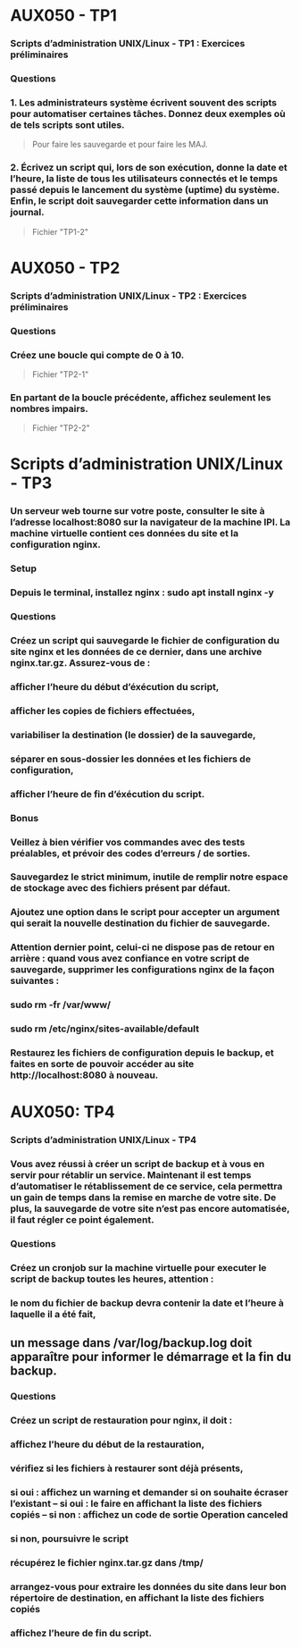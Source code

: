 # AUX050 - TP1

### Scripts d’administration UNIX/Linux - TP1 : Exercices préliminaires

### Questions

### 1. Les administrateurs système écrivent souvent des scripts pour automatiser certaines tâches. Donnez deux exemples où de tels scripts sont utiles.
> Pour faire les sauvegarde et pour faire les MAJ.
### 2. Écrivez un script qui, lors de son exécution, donne la date et l’heure, la liste de tous les utilisateurs connectés et le temps passé depuis le lancement du système (uptime) du système. Enfin, le script doit sauvegarder cette information dans un journal.
> Fichier "TP1-2"

# AUX050 - TP2

### Scripts d’administration UNIX/Linux - TP2 : Exercices préliminaires

### Questions

### Créez une boucle qui compte de 0 à 10.
> Fichier "TP2-1"
### En partant de la boucle précédente, affichez seulement les nombres impairs.
> Fichier "TP2-2"

# Scripts d’administration UNIX/Linux - TP3

### Un serveur web tourne sur votre poste, consulter le site à l’adresse localhost:8080 sur la navigateur de la machine IPI. La machine virtuelle contient ces données du site et la configuration nginx.

### Setup

### Depuis le terminal, installez nginx : sudo apt install nginx -y

### Questions

### Créez un script qui sauvegarde le fichier de configuration du site nginx et les données de ce dernier, dans une archive nginx.tar.gz. Assurez-vous de :
### afficher l’heure du début d’éxécution du script,
### afficher les copies de fichiers effectuées,
### variabiliser la destination (le dossier) de la sauvegarde,
### séparer en sous-dossier les données et les fichiers de configuration,
### afficher l’heure de fin d’éxécution du script.

### Bonus

### Veillez à bien vérifier vos commandes avec des tests préalables, et prévoir des codes d’erreurs / de sorties.
### Sauvegardez le strict minimum, inutile de remplir notre espace de stockage avec des fichiers présent par défaut.
### Ajoutez une option dans le script pour accepter un argument qui serait la nouvelle destination du fichier de sauvegarde.
### Attention dernier point, celui-ci ne dispose pas de retour en arrière : quand vous avez confiance en votre script de sauvegarde, supprimer les configurations nginx de la façon suivantes :
### sudo rm -fr /var/www/
### sudo rm /etc/nginx/sites-available/default
### Restaurez les fichiers de configuration depuis le backup, et faites en sorte de pouvoir accéder au site http://localhost:8080 à nouveau.

# AUX050: TP4

### Scripts d’administration UNIX/Linux - TP4

### Vous avez réussi à créer un script de backup et à vous en servir pour rétablir un service. Maintenant il est temps d’automatiser le rétablissement de ce service, cela permettra un gain de temps dans la remise en marche de votre site. De plus, la sauvegarde de votre site n’est pas encore automatisée, il faut régler ce point également.

### Questions

### Créez un cronjob sur la machine virtuelle pour executer le script de backup toutes les heures, attention :
### le nom du fichier de backup devra contenir la date et l’heure à laquelle il a été fait,
## un message dans /var/log/backup.log doit apparaître pour informer le démarrage et la fin du backup.

### Questions

### Créez un script de restauration pour nginx, il doit :
### affichez l’heure du début de la restauration,
### vérifiez si les fichiers à restaurer sont déjà présents,
### si oui : affichez un warning et demander si on souhaite écraser l’existant – si oui : le faire en affichant la liste des fichiers copiés – si non : affichez un code de sortie Operation canceled
### si non, poursuivre le script
### récupérez le fichier nginx.tar.gz dans /tmp/
### arrangez-vous pour extraire les données du site dans leur bon répertoire de destination, en affichant la liste des fichiers copiés
### affichez l’heure de fin du script.
